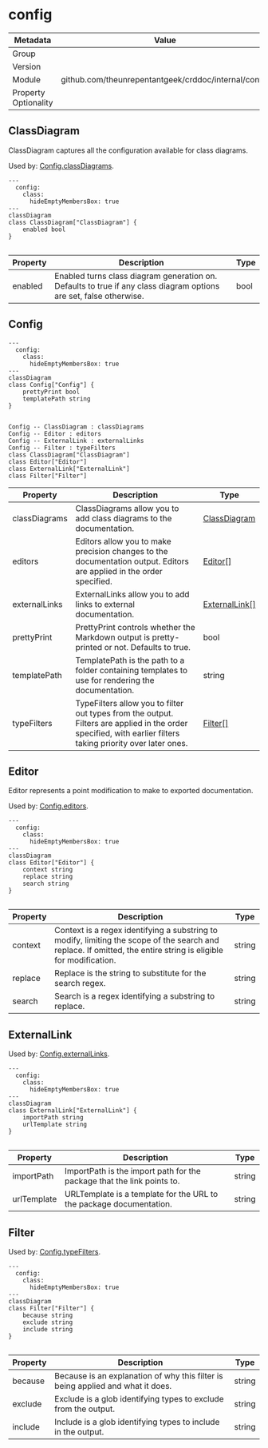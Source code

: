 config
======

| Metadata             | Value                                                |
|----------------------|------------------------------------------------------|
| Group                |                                                      |
| Version              |                                                      |
| Module               | github.com/theunrepentantgeek/crddoc/internal/config |
| Property Optionality |                                                      |

<a id="ClassDiagram"></a>ClassDiagram
-------------------------------------

ClassDiagram captures all the configuration available for class diagrams.

Used by: [Config.classDiagrams](#Config).

```mermaid
---
  config:
    class:
      hideEmptyMembersBox: true
---
classDiagram
class ClassDiagram["ClassDiagram"] {
    enabled bool
}


```

| Property | Description                                                                                                        | Type |
|----------|--------------------------------------------------------------------------------------------------------------------|------|
| enabled  | Enabled turns class diagram generation on. Defaults to true if any class diagram options are set, false otherwise. | bool |

<a id="Config"></a>Config
-------------------------

```mermaid
---
  config:
    class:
      hideEmptyMembersBox: true
---
classDiagram
class Config["Config"] {
    prettyPrint bool
    templatePath string
}


Config -- ClassDiagram : classDiagrams
Config -- Editor : editors
Config -- ExternalLink : externalLinks
Config -- Filter : typeFilters
class ClassDiagram["ClassDiagram"] 
class Editor["Editor"] 
class ExternalLink["ExternalLink"] 
class Filter["Filter"] 
```

| Property      | Description                                                                                                                                                  | Type                            |
|---------------|--------------------------------------------------------------------------------------------------------------------------------------------------------------|---------------------------------|
| classDiagrams | ClassDiagrams allow you to add class diagrams to the documentation.                                                                                          | [ClassDiagram](#ClassDiagram)   |
| editors       | Editors allow you to make precision changes to the documentation output. Editors are applied in the order specified.                                         | [Editor[]](#Editor)             |
| externalLinks | ExternalLinks allow you to add links to external documentation.                                                                                              | [ExternalLink[]](#ExternalLink) |
| prettyPrint   | PrettyPrint controls whether the Markdown output is pretty-printed or not. Defaults to true.                                                                 | bool                            |
| templatePath  | TemplatePath is the path to a folder containing templates to use for rendering the documentation.                                                            | string                          |
| typeFilters   | TypeFilters allow you to filter out types from the output. Filters are applied in the order specified, with earlier filters taking priority over later ones. | [Filter[]](#Filter)             |

<a id="Editor"></a>Editor
-------------------------

Editor represents a point modification to make to exported documentation.

Used by: [Config.editors](#Config).

```mermaid
---
  config:
    class:
      hideEmptyMembersBox: true
---
classDiagram
class Editor["Editor"] {
    context string
    replace string
    search string
}


```

| Property | Description                                                                                                                                                     | Type   |
|----------|-----------------------------------------------------------------------------------------------------------------------------------------------------------------|--------|
| context  | Context is a regex identifying a substring to modify, limiting the scope of the search and replace. If omitted, the entire string is eligible for modification. | string |
| replace  | Replace is the string to substitute for the search regex.                                                                                                       | string |
| search   | Search is a regex identifying a substring to replace.                                                                                                           | string |

<a id="ExternalLink"></a>ExternalLink
-------------------------------------

Used by: [Config.externalLinks](#Config).

```mermaid
---
  config:
    class:
      hideEmptyMembersBox: true
---
classDiagram
class ExternalLink["ExternalLink"] {
    importPath string
    urlTemplate string
}


```

| Property    | Description                                                            | Type   |
|-------------|------------------------------------------------------------------------|--------|
| importPath  | ImportPath is the import path for the package that the link points to. | string |
| urlTemplate | URLTemplate is a template for the URL to the package documentation.    | string |

<a id="Filter"></a>Filter
-------------------------

Used by: [Config.typeFilters](#Config).

```mermaid
---
  config:
    class:
      hideEmptyMembersBox: true
---
classDiagram
class Filter["Filter"] {
    because string
    exclude string
    include string
}


```

| Property | Description                                                                     | Type   |
|----------|---------------------------------------------------------------------------------|--------|
| because  | Because is an explanation of why this filter is being applied and what it does. | string |
| exclude  | Exclude is a glob identifying types to exclude from the output.                 | string |
| include  | Include is a glob identifying types to include in the output.                   | string |
